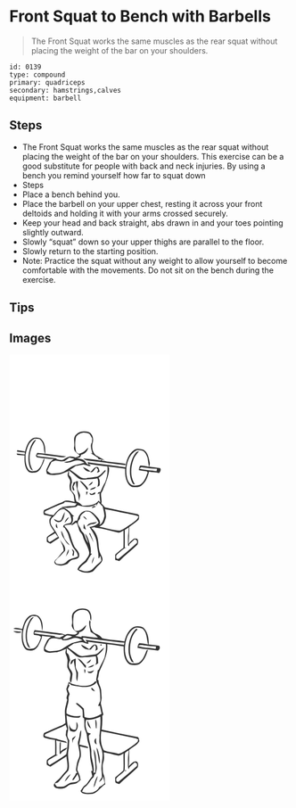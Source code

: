 # Front Squat to Bench with Barbells
> The Front Squat works the same muscles as the rear squat without placing the weight of the bar on your shoulders.

``` 
id: 0139 
type: compound 
primary: quadriceps 
secondary: hamstrings,calves 
equipment: barbell 
``` 

## Steps

 - The Front Squat works the same muscles as the rear squat without placing the weight of the bar on your shoulders. This exercise can be a good substitute for people with back and neck injuries. By using a bench you remind yourself how far to squat down
 - Steps
 - Place a bench behind you.
 - Place the barbell on your upper chest, resting it across your front deltoids and holding it with your arms crossed securely.
 - Keep your head and back straight, abs drawn in and your toes pointing slightly outward.
 - Slowly “squat” down so your upper thighs are parallel to the floor.
 - Slowly return to the starting position.
 - Note: Practice the squat without any weight to allow yourself to become comfortable with the movements. Do not sit on the bench during the exercise.

## Tips


## Images

<svg width="288" height="400" viewBox="0 0 216 300" xmlns="http://www.w3.org/2000/svg">
  <g fill="#FFF">
    <path d="M0 0h216v300H0V0m88.73 108.69c-3.5 4.97-.02 10.97-1.77 16.37-.49 4.86 4.17 7.57 7.5 10.1-.67 2.23-3.44 2.27-5.19 3.31-2.96-.86-6.11-1.9-9.2-1.09-3.37.83-5.94 3.4-9.16 4.55-2.58.06-5.07-.79-7.57-1.31.03-.23.08-.69.1-.92-7.47-.93-14.95-1.8-22.43-2.66-1.4-.47-4.05.02-3.88-2.3 2.86-1.06 5.93-.21 8.84.12 7.91 1.41 15.93 1.99 23.87 3.26 2.35.46 4.67-.37 6.9-1.02-9.48-1.3-18.98-2.48-28.47-3.72.41-7.09-.22-15.75-6.27-20.46-3.59-1.74-8.22-2.12-11.59.37-5.5 3.92-7.74 10.76-9.19 17.06-3.52-.6-7.05-1.17-10.58-1.72l-.44 1.79c3.52.48 7.04.95 10.59 1.21-.01.72-.05 2.17-.06 2.9-3.64-.77-7.36-1-11.06-1.36l1.08 1.92c3.26.2 6.52.47 9.8.52-.39 7.2-.47 15.4 4.49 21.19 2.2 2.77 5.91 2.11 9 2.02 3.48-.19 6.31-2.83 7.98-5.71 2.18-4.39 4.78-8.69 5.47-13.64 3.96.73 7.97 1.04 11.99 1.18-1.79 1.51-3.54 3.05-5.26 4.63-1.29 2.98-2.79 5.87-4.1 8.85-1.02 1.99.01 4.21.37 6.24 5.57 2.65 11.69 1.34 17.54.64 3.99-.96 7.62-3.02 11.51-4.32-.34 2.03-1.47 4.08-1.01 6.19.49 2.23 2.15 3.93 3.02 5.99.73 1.96.02 4-.35 5.95-.49 2.45.05 4.93.41 7.37 1.94 2 3.68 4.22 4.84 6.78.69 3.01.82 6.1 1.29 9.15-5.19-.67-11.65-4.04-16.08.32-8.47 3.07-16.44 7.34-24.84 10.58-1.21 2.04-1.06 4.26-.3 6.44 3.42.73 6.8 1.66 10.24 2.32-1.07 1.61-2.95 3.05-2.88 5.18-.55 5.89 3.53 10.72 6.76 15.17-3.11 2.73-6.92 4.5-10 7.23-.31 2.12-.36 4.29-.18 6.42 1.49 1.12 3.25 1.79 4.91 2.62 3.87-2.55 7.73-5.14 11.68-7.56-2.18-3.84-3.81-7.99-6.67-11.41-2.25-3.74-6.25-7.67-4.67-12.41.47-3.76 4.5-5.06 6.36-7.97 2.77-3.83 6.48-7.79 11.71-7.06 3.28 2.52 7.31 4.71 8.54 8.98.73 3.21 2.45 7.06-.45 9.68-3.1.59-6.31 1.26-8.97 3.09-.16.81-.32 1.64-.46 2.47.5.23 1.49.69 1.99.92 1.73 3.62 4.55 6.75 5.35 10.78 1.07 4.42 3.1 8.51 4.64 12.77 1.89 5.43 8.16 8.74 7.66 15.07-4.79 2.53-10.92 2.39-14.75 6.61-3.58 3.9-9.48 4.46-14.3 2.93-.39-.67-1.17-2.02-1.56-2.69 1.7-3.85 5.55-5.87 8.18-8.95 1.68-1.97 3.63-3.68 5.28-5.67 1.52-6.1-4.23-10.3-6.78-15.18 1.9 4.96 5.09 9.72 4.88 15.21-4.07 3.71-6.6 8.8-10.99 12.21-.54.93-1.07 1.86-1.6 2.79.48 2.58 2.18 4.08 4.83 4.14 4.19 1.43 8.54.41 12.5-1.27 2.58-2.12 4.33-5.6 7.96-6.11 3.07-.7 7.75-.67 8.26-4.7.9-5.02-3.41-8.41-6.09-11.98-2.77-5.35-4.48-11.2-6.15-16.97-1.35-4.35-4.19-8.01-7.41-11.15-.05-.19-.15-.59-.2-.79 2.73-1.14 5.71-1.71 8.67-1.34 2.97-3.03 3.41-7.17 2.46-11.17.54-.07 1.62-.23 2.16-.31-1.38-.83-2.91-1.57-3.78-3-2.75-3.94-6.73-6.86-11.16-8.66 5.78 1.38 11.5-.15 17.24-.71.83-.75 1.61-1.53 2.36-2.35 8.29 2.3 17.95 3.7 25.39-1.64-.28.85-.85 2.55-1.14 3.41 1.47-1.85 2.43-4.02 3.67-6.01 1.55 2.22 3.63 3.94 5.5 5.86 1.04 4.22 2.17 8.5 2.42 12.85-1.18 4.45-2.04 9.63-6.51 12.03 2.59-5.72-3.03-10.33-6.56-14.06-3.67-4.67-11.04-7.05-16.18-3.36-4.2 2.36-6.18 7.05-7.2 11.53-.66.09-1.99.26-2.65.35-2.06 1.81-4.2 3.57-5.78 5.84 2.55-.07 4.4-1.82 6.25-3.31.46.17 1.37.49 1.83.66.99 3.12 1.81 6.29 2.85 9.4 1 2.92 4 4.65 4.76 7.69 1.96 7.46 6.98 13.74 8.54 21.35 1.1 4.71-2.85 8.31-5.11 11.98-3.79 3.77-9.01 6.52-10.49 12.09 5.7 4.2 13.51 5.41 20.13 2.77 2.12-1.28 3.42-3.52 5.13-5.26 2.73-3.24 6.89-5.51 8.18-9.79 1.06-3.21-1.25-6.08-2.38-8.91-2.68-5.28-2.32-11.35-3.25-17.05-.49-6.95-4.04-13.35-9.19-17.94 1.28-.41 2.59-.73 3.9-1.03.48.19 1.43.59 1.91.78 10.2 1.05 20.02 4.36 30 6.62 2.82.55 5.11-1.68 7.49-2.82-.01 7.77.19 15.56-.11 23.33-3.99 2.57-7.37 5.91-10.95 9-.08 2.38-.13 4.76-.14 7.15 1.87.55 3.75 1.1 5.63 1.65 7.69-7.92 16.73-14.4 24.48-22.25.95-2.55 1.62-6.22-1.1-7.97-1.18-.02-2.36-.05-3.54-.1-2.58 2.23-5.55 4.13-7.29 7.17.14-7.61.94-15.18.72-22.8 4-2.82 8.1-5.56 11.77-8.82 1.98-1.63 1.3-4.43 1.56-6.66-.68-.55-1.36-1.1-2.04-1.64-14.7-3.02-29.4-5.99-44.05-9.19-1.24-1.99-2.93-3.6-4.72-5.09 1.12-4.65-.94-9.32-.36-14.04.72-1.13 1.52-2.22 2.04-3.46 3.42-8.43 7.31-16.85 8.6-25.93-.07-2.33 1.1-5.94-2.11-6.63.57 7.24-.23 14.86-3.16 21.55-2.55 4.04-4.36 8.44-6.29 12.79-1 .27-2 .52-3 .77-.16.57-.46 1.71-.62 2.28.78-.49 1.56-.97 2.35-1.45.01 4.18.63 8.31 1.05 12.46a94.72 94.72 0 0 1-2.2-2.29c-4.84 6.88-14.18 6.53-21.68 6.76-2.36-2.49-5.04-4.73-8.34-5.88-.91-2.72-1.43-5.55-1.86-8.38-1.37-2.09-2.82-4.12-4.57-5.89-.99-3.74-.95-7.63.68-11.17-.36-3.64-.81-7.62-4.18-9.77.06-2.11.02-4.23-.03-6.33 4.3 3.01 8.04 6.69 12.07 10.02 3.33 2.62 7.78 2.78 11.76 1.87 4.89.09 9.76-.39 14.58-1.23 1.49 3.77.98 7.97-.13 11.77 1.05-.82 2.51-1.29 3.15-2.51.19-3.41.55-7.03-1.52-10 3.69-2.19 6.3-5.62 9.25-8.64l.04-2c-3.84 2.95-6.5 7.66-11.36 9.09-4.24.6-8.48 1.32-12.77 1.46-3.41 1.79-7.55.75-10.56-1.38-4.27-3.2-8.52-6.47-12.99-9.39 2.74-1.6 5.42-3.29 7.95-5.21 3.17-.23 6.2-1.33 9.36-1.62 3.79-.6 6.84 3 10.7 1.45-1.09-.9-2.21-1.76-3.34-2.6 16.39 2.76 33.02 4.05 49.46 6.58-.2 6.07.14 12.39 2.78 17.96 1.35 2.76 3.38 5.52 6.38 6.6 4.18.15 8.94 1.17 12.51-1.65 5.93-4.53 8.97-11.89 10.55-18.97 4.46.94 9.17.36 13.48 2.02 1.64-1.76 2.94-4.27 1.59-6.6-4.85-1.06-9.91-1.17-14.81-2.11.41-1.91 1.21-3.85.61-5.82-1.2-6.24-2.5-13.76-8.59-17.13-4.02-.68-8.53-2.04-12.2.52-7.71 5.01-10.86 14.56-11.84 23.29-16.93-2.64-34.02-4.14-50.94-6.83.42 1.14.82 2.29 1.2 3.45-3.39-1.41-4.21-5.67-7.53-7.11-2.7-.66-5.5-.95-8.12-1.97 1.05-.19 3.14-.59 4.19-.78.69-1.2 1.23-2.47 1.67-3.78 4.92-.61 8.32-4.86 9.51-9.42-2.2 1.47-3.75 3.64-5.79 5.28-2.12 1.39-4.61 2.07-6.93 3.06-1.2-.84-2.88-1.26-3.55-2.67-1.83-6.56-1.71-13.62-.17-20.2 3.69-5.66 11.88-7.25 17.71-4.07 1.8 1.75 2.74 4.17 3.98 6.32-.08 1.74-.17 3.49-.28 5.23-3.25 4.46-.28 10.11.46 14.95-.64-.17-1.91-.52-2.55-.69 3.44 2.11 6.78 4.37 10.19 6.54.13.4.38 1.22.5 1.63 1.63.22 3.26.38 4.9.51-.68.45-1.37.9-2.06 1.35-7.7-.84-15.37-2.22-23.11-2.45 2.9 2.55 6.83 2.66 10.44 3.17 15.41 1.77 30.77 3.99 46.2 5.52l.3-1.73c-7.78-1.29-15.64-1.88-23.46-2.85-2.71-.36-5.31-1.72-8.11-1.03l-.2-1.65 3.52.65c-3.96-2.13-7.59-4.8-11.76-6.53-4.34-3.85-5.66-10.07-4.64-15.63 1.73-4.68 1.05-10.49-2.55-14.12-3.01-2.94-7.56-2.54-11.4-2.2-3.67.09-6.62 2.74-9.14 5.13m10.33 42.56c2.14 3.5 5.68 6.99 10.19 5.97-3.02-2.55-6.46-4.66-10.19-5.97m9.74 6.98c4.38.75 5.33-4.19 8.23-6.26.82.93 1.64 1.87 2.44 2.82-.5 1.49-.99 2.98-1.46 4.48 1.2-.62 2.38-1.26 3.56-1.91-.67-1.94-.83-4.2-2.28-5.78-4.93-1.81-7.2 4.24-10.49 6.65m-19.14 12.13l-.06 1.09-2.97.28c-1.43 3.49-2.85 7.29-.88 10.88.47-.01 1.42-.04 1.9-.05-.46-1.68-.97-3.35-1.48-5.01.85-1.45 1.63-2.93 2.35-4.44.25-.32.76-.96 1.02-1.28.54 7.67 3.37 14.92 3.92 22.58l.2 3.12c.45-2.16.81-4.33 1.29-6.48 1.43-4.42-3.96-7.53-3.18-11.91.2-2 .4-4 .35-6.02.08-.91.17-1.83.26-2.74-.91-.01-1.81-.02-2.72-.02m5.12-.76c2.57 4.41 7.31 7.19 9.22 12.05.51-.05 1.55-.14 2.07-.19-.67-3.69-3.98-5.84-6.28-8.48-1.33-1.57-3.01-2.8-5.01-3.38m11.75 6.45c2.76-.52 5.49-2.07 5.58-5.22-2.1 1.45-4 3.21-5.58 5.22m1.85 5.87c3.06-.3 6.74-.86 8.15-4.03-2.85.98-6.09 1.64-8.15 4.03m-5.06 2.49c.12 1.65.26 3.3.46 4.95.65-1.51 1.24-3.06 1.82-4.59l-2.28-.36m7.77 3.06c-1.08-.47-2.18-.93-3.28-1.36.4 4.09 5.14 2.78 7.55 1.3.09-.58.26-1.75.34-2.34-1.53.81-3.06 1.62-4.61 2.4m.12 18.87c1.6.02 3.06-1.05 4.63-1.35.07-.79-.36-1.23-1.27-1.34-1.33.19-3.41 1.19-3.36 2.69m-41.19 15.57c-2.87 3.82-7.09.5-10.15-1.11 1.35 3.92 6.13 5.61 9.71 3.74 3.98-2.96 4.28-8.3 5.23-12.76-2.18 3.08-3.23 6.74-4.79 10.13m4.26 4.41c2.34-2.25 4.59-4.67 5.98-7.64-3.15 1.45-4.89 4.5-5.98 7.64m-9.31 7.29c-.38-2.08-.94-4.11-1.67-6.08-1.28 2.15-1.12 5.23 1.67 6.08m4.75 3.31c.17 3.36 1.1 6.7 2.97 9.53 2.41 3.62 4.39 7.86 8.38 10.04-1.84-2.95-4.45-5.32-6.42-8.17-1.79-3.75-2.29-8.07-4.93-11.4m14.35 24.46c.5 1.42 1.06 2.82 1.65 4.22-.32 1.46-.64 2.93-.93 4.4l1.76.92c.24-2.05.78-4.09.65-6.16-.62-1.47-1.92-2.45-3.13-3.38m-7.97 10.44c1.72-3.06 4.86-6.11 3.46-9.92-1.39 3.21-2.58 6.53-3.46 9.92z"/>
    <path d="M34.18 113.14c2.14.18 4.29.36 6.44.51 1.89 1.79 3.74 3.74 4.6 6.26 1.86 4.26 1.07 9.07 2.58 13.43-3.41-.46-6.82-.89-10.25-1.16-.63 1.23-1.26 2.47-1.89 3.7.41.75.83 1.49 1.24 2.24 3.47.55 6.94 1.16 10.44 1.49-.44.57-1.32 1.72-1.76 2.29-1.51 5.52-4.08 11.42-9.26 14.38-3.47.53-8.42 1.81-10.69-1.77-3.91-5.73-3.97-12.93-3.8-19.59 1.63-8.26 3.97-17.87 12.35-21.78m-5.41 10.39c-3.08 8.13-4.26 17.25-1.96 25.73.73 2.73 1.97 5.72 4.92 6.7-5.91-9.72-5.64-22.16-1.15-32.37 1.4-3.38 4.04-6.08 5.4-9.48-3.79 1.8-5.64 5.78-7.21 9.42zM157.4 159.13c-.42-11.59 3.25-25.17 14.42-30.74 3.19.51 7-.09 9.56 2.29 2.44 2.21 3.5 5.46 4.73 8.42.52 3.95 1.03 7.9 1.71 11.82-3.85-.57-7.68-1.52-11.58-1.6-1.57 1.69-1.77 4-1.98 6.18 3.54.84 7.16 1.21 10.76 1.66.52.73 1.04 1.46 1.56 2.2l-.71-.15c-2.08 6.05-4.6 12.87-10.51 16.16-3.45.84-7.31 1.24-10.74.09-5.53-3.39-6.57-10.43-7.22-16.33m12.31-26.35c-4.12 5.22-5.93 11.79-7.16 18.2-.77 7.95-.52 16.58 4.16 23.41l2.35.16c-6.49-9.5-6.01-22.14-2.25-32.59 1.39-4.63 4.8-8.15 7.56-11.98-1.86.4-3.68 1.08-4.66 2.8zM74.36 143.26c2.1-1.61 4.22-3.19 6.36-4.75 2.28.51 4.57 1.03 6.79 1.8-4.18 2.86-9.27 3.47-14.12 4.36 4.65 1.83 9.55-.04 13.98-1.61 4.56-1.8 9.78-.25 13.62 2.47-3.73.81-7.36 2-11.08 2.85-8.59 1.56-14.21 10.11-23.06 10.96-3.3.22-6.59.68-9.9.71-2.5-.16-4.24-2.08-5.99-3.63 1.42-4.19 4.12-7.75 5.72-11.86 1.79-.78 3.58-1.6 5.46-2.14 4.07.4 8.11 1.81 12.22.84z"/>
    <path d="M174.99 153.32c1.22-.68 2.33-2.16 3.9-1.68 6.6.71 13.16 1.99 19.82 1.99l-.52 3.4c-7.65-1.78-15.69-1.3-23.2-3.71zM72.97 200.12c.49-.48 1.46-1.43 1.94-1.91 5.31-.11 10.46 1.36 15.65 2.26-.68.88-1.35 1.78-2 2.69-6.49.97-13.14.32-19.37 2.64 1.05.26 3.16.77 4.22 1.03-1.53-.05-3.05-.12-4.57-.23-3.54 2.71-6.83 5.74-9.32 9.47-3.79-.46-7.57-1.22-11.14-2.56-2.38-1.72.64-3.28 2.22-3.91 7.44-3.19 14.71-6.84 22.37-9.48zM128.67 207.85c9.82 1.73 19.52 4.04 29.3 5.93 5.3 1.35 10.94 1.56 15.89 4.07-1.38 4.32-5.48 6.6-8.9 9.13-5.27 3.44-10.19 7.6-16.12 9.85-9.4-.46-18.47-3.47-27.67-5.28 2.43-1.58 5.14-3.14 6.51-5.81.82-2.22 1.76-4.41 2.34-6.71.41-3.77-.59-7.51-1.35-11.18zM102.78 211.02c2.73.1 5.72.35 7.85 2.29 3.89 3.77 7.72 7.82 9.49 13.07-3.2 3.53-7.81 4.82-12.37 5.52 4.56 7.04 9.6 14.32 10.1 22.99.22 6.36 2.62 12.55 1.89 18.94.29.01.87.05 1.16.07.3-.79.9-2.37 1.2-3.15 1.03 2.01 1.62 4.2 1.66 6.48-2.83 3.39-6.67 5.7-9.49 9.09-3.3 4.52-9.74 6.41-15 4.59-1.92-.51-3.8-1.14-5.67-1.8 2.36-4.39 6.42-7.32 10.36-10.15 2.39-3.71 4.12-7.88 7.25-11.09-.46-.04-1.38-.13-1.84-.17 1.02-4.1-.07-8.27-.92-12.29-1.52-5.1-2.91-10.59-6.64-14.59 1.12 4.39 3.42 8.38 4.5 12.79-2.51-3.07-4.04-6.76-5.13-10.54-.55-3.39-4.25-4.85-5.05-8.13-.95-3.17-3.97-5.48-4.04-8.93.33-2.03 1.87-3.57 2.97-5.23-.14-4.85 4.26-7.35 7.72-9.76m-3.89 6.76c1.67 1.53 3.24 3.19 5.09 4.49.24-1.78-1.51-2.69-2.44-3.9-.66-.15-1.99-.44-2.65-.59m5.41 13.21c2.48-.99 4.71-2.71 7.45-2.94 2.38-.29 4.76-1.01 6.2-3.08-4.7 1.73-11.44.29-13.65 6.02m-3.99-3.26c-.36 1.99-.49 4.02-.46 6.04 1.08.54 2.15 1.09 3.23 1.64-.82-2.59-1.53-5.24-2.77-7.68m7.04 12.82c2.16 4 3.92 8.2 5.98 12.25-1.15-4.34-3.11-8.39-4.7-12.57l-1.28.32m3.76 40.97c1.57-3 2.46-6.33 3.02-9.66-1.81 2.9-3.09 6.19-3.02 9.66zM155.41 235.86c1.75-1.17 3.49-2.34 5.27-3.45-.09 2.27-.22 4.55-.35 6.82-1.13 5.73-.45 11.58-.67 17.37.47.36.96.72 1.44 1.08.11-.66.34-1.96.46-2.61 2.56-2.14 4.84-4.58 7.39-6.74.97.74 1.95 1.48 2.93 2.22l-.06 2.8c-8.11 7.27-16.38 14.41-24.81 21.3-4.04 1.25-4.34-4.57-1.6-6.22 3.94-3.11 7.41-7.07 12.16-8.95-.56.05-1.68.17-2.24.23.11-7.95-.04-15.9.08-23.85zM52.35 245.64c3.16-1.77 6.27-3.61 9.35-5.5 1.21 1.72 2.49 3.39 3.82 5.02-3.94 2.19-7.42 5.16-11.57 6.96-2.25-1.62-2.77-4.03-1.6-6.48z"/>
  </g>
  <g fill="#333">
    <path d="M88.73 108.69c2.52-2.39 5.47-5.04 9.14-5.13 3.84-.34 8.39-.74 11.4 2.2 3.6 3.63 4.28 9.44 2.55 14.12-1.02 5.56.3 11.78 4.64 15.63 4.17 1.73 7.8 4.4 11.76 6.53l-3.52-.65.2 1.65c2.8-.69 5.4.67 8.11 1.03 7.82.97 15.68 1.56 23.46 2.85l-.3 1.73c-15.43-1.53-30.79-3.75-46.2-5.52-3.61-.51-7.54-.62-10.44-3.17 7.74.23 15.41 1.61 23.11 2.45.69-.45 1.38-.9 2.06-1.35-1.64-.13-3.27-.29-4.9-.51-.12-.41-.37-1.23-.5-1.63-3.41-2.17-6.75-4.43-10.19-6.54.64.17 1.91.52 2.55.69-.74-4.84-3.71-10.49-.46-14.95.11-1.74.2-3.49.28-5.23-1.24-2.15-2.18-4.57-3.98-6.32-5.83-3.18-14.02-1.59-17.71 4.07-1.54 6.58-1.66 13.64.17 20.2.67 1.41 2.35 1.83 3.55 2.67 2.32-.99 4.81-1.67 6.93-3.06 2.04-1.64 3.59-3.81 5.79-5.28-1.19 4.56-4.59 8.81-9.51 9.42-.44 1.31-.98 2.58-1.67 3.78-1.05.19-3.14.59-4.19.78 2.62 1.02 5.42 1.31 8.12 1.97 3.32 1.44 4.14 5.7 7.53 7.11-.38-1.16-.78-2.31-1.2-3.45 16.92 2.69 34.01 4.19 50.94 6.83.98-8.73 4.13-18.28 11.84-23.29 3.67-2.56 8.18-1.2 12.2-.52 6.09 3.37 7.39 10.89 8.59 17.13.6 1.97-.2 3.91-.61 5.82 4.9.94 9.96 1.05 14.81 2.11 1.35 2.33.05 4.84-1.59 6.6-4.31-1.66-9.02-1.08-13.48-2.02-1.58 7.08-4.62 14.44-10.55 18.97-3.57 2.82-8.33 1.8-12.51 1.65-3-1.08-5.03-3.84-6.38-6.6-2.64-5.57-2.98-11.89-2.78-17.96-16.44-2.53-33.07-3.82-49.46-6.58 1.13.84 2.25 1.7 3.34 2.6-3.86 1.55-6.91-2.05-10.7-1.45-3.16.29-6.19 1.39-9.36 1.62-2.53 1.92-5.21 3.61-7.95 5.21 4.47 2.92 8.72 6.19 12.99 9.39 3.01 2.13 7.15 3.17 10.56 1.38 4.29-.14 8.53-.86 12.77-1.46 4.86-1.43 7.52-6.14 11.36-9.09l-.04 2c-2.95 3.02-5.56 6.45-9.25 8.64 2.07 2.97 1.71 6.59 1.52 10-.64 1.22-2.1 1.69-3.15 2.51 1.11-3.8 1.62-8 .13-11.77-4.82.84-9.69 1.32-14.58 1.23-3.98.91-8.43.75-11.76-1.87-4.03-3.33-7.77-7.01-12.07-10.02.05 2.1.09 4.22.03 6.33 3.37 2.15 3.82 6.13 4.18 9.77-1.63 3.54-1.67 7.43-.68 11.17 1.75 1.77 3.2 3.8 4.57 5.89.43 2.83.95 5.66 1.86 8.38 3.3 1.15 5.98 3.39 8.34 5.88 7.5-.23 16.84.12 21.68-6.76.72.77 1.45 1.54 2.2 2.29-.42-4.15-1.04-8.28-1.05-12.46-.79.48-1.57.96-2.35 1.45.16-.57.46-1.71.62-2.28 1-.25 2-.5 3-.77 1.93-4.35 3.74-8.75 6.29-12.79 2.93-6.69 3.73-14.31 3.16-21.55 3.21.69 2.04 4.3 2.11 6.63-1.29 9.08-5.18 17.5-8.6 25.93-.52 1.24-1.32 2.33-2.04 3.46-.58 4.72 1.48 9.39.36 14.04 1.79 1.49 3.48 3.1 4.72 5.09 14.65 3.2 29.35 6.17 44.05 9.19.68.54 1.36 1.09 2.04 1.64-.26 2.23.42 5.03-1.56 6.66-3.67 3.26-7.77 6-11.77 8.82.22 7.62-.58 15.19-.72 22.8 1.74-3.04 4.71-4.94 7.29-7.17 1.18.05 2.36.08 3.54.1 2.72 1.75 2.05 5.42 1.1 7.97-7.75 7.85-16.79 14.33-24.48 22.25-1.88-.55-3.76-1.1-5.63-1.65.01-2.39.06-4.77.14-7.15 3.58-3.09 6.96-6.43 10.95-9 .3-7.77.1-15.56.11-23.33-2.38 1.14-4.67 3.37-7.49 2.82-9.98-2.26-19.8-5.57-30-6.62-.48-.19-1.43-.59-1.91-.78-1.31.3-2.62.62-3.9 1.03 5.15 4.59 8.7 10.99 9.19 17.94.93 5.7.57 11.77 3.25 17.05 1.13 2.83 3.44 5.7 2.38 8.91-1.29 4.28-5.45 6.55-8.18 9.79-1.71 1.74-3.01 3.98-5.13 5.26-6.62 2.64-14.43 1.43-20.13-2.77 1.48-5.57 6.7-8.32 10.49-12.09 2.26-3.67 6.21-7.27 5.11-11.98-1.56-7.61-6.58-13.89-8.54-21.35-.76-3.04-3.76-4.77-4.76-7.69-1.04-3.11-1.86-6.28-2.85-9.4-.46-.17-1.37-.49-1.83-.66-1.85 1.49-3.7 3.24-6.25 3.31 1.58-2.27 3.72-4.03 5.78-5.84.66-.09 1.99-.26 2.65-.35 1.02-4.48 3-9.17 7.2-11.53 5.14-3.69 12.51-1.31 16.18 3.36 3.53 3.73 9.15 8.34 6.56 14.06 4.47-2.4 5.33-7.58 6.51-12.03-.25-4.35-1.38-8.63-2.42-12.85-1.87-1.92-3.95-3.64-5.5-5.86-1.24 1.99-2.2 4.16-3.67 6.01.29-.86.86-2.56 1.14-3.41-7.44 5.34-17.1 3.94-25.39 1.64-.75.82-1.53 1.6-2.36 2.35-5.74.56-11.46 2.09-17.24.71 4.43 1.8 8.41 4.72 11.16 8.66.87 1.43 2.4 2.17 3.78 3-.54.08-1.62.24-2.16.31.95 4 .51 8.14-2.46 11.17-2.96-.37-5.94.2-8.67 1.34.05.2.15.6.2.79 3.22 3.14 6.06 6.8 7.41 11.15 1.67 5.77 3.38 11.62 6.15 16.97 2.68 3.57 6.99 6.96 6.09 11.98-.51 4.03-5.19 4-8.26 4.7-3.63.51-5.38 3.99-7.96 6.11-3.96 1.68-8.31 2.7-12.5 1.27-2.65-.06-4.35-1.56-4.83-4.14.53-.93 1.06-1.86 1.6-2.79 4.39-3.41 6.92-8.5 10.99-12.21.21-5.49-2.98-10.25-4.88-15.21 2.55 4.88 8.3 9.08 6.78 15.18-1.65 1.99-3.6 3.7-5.28 5.67-2.63 3.08-6.48 5.1-8.18 8.95.39.67 1.17 2.02 1.56 2.69 4.82 1.53 10.72.97 14.3-2.93 3.83-4.22 9.96-4.08 14.75-6.61.5-6.33-5.77-9.64-7.66-15.07-1.54-4.26-3.57-8.35-4.64-12.77-.8-4.03-3.62-7.16-5.35-10.78-.5-.23-1.49-.69-1.99-.92.14-.83.3-1.66.46-2.47 2.66-1.83 5.87-2.5 8.97-3.09 2.9-2.62 1.18-6.47.45-9.68-1.23-4.27-5.26-6.46-8.54-8.98-5.23-.73-8.94 3.23-11.71 7.06-1.86 2.91-5.89 4.21-6.36 7.97-1.58 4.74 2.42 8.67 4.67 12.41 2.86 3.42 4.49 7.57 6.67 11.41-3.95 2.42-7.81 5.01-11.68 7.56-1.66-.83-3.42-1.5-4.91-2.62-.18-2.13-.13-4.3.18-6.42 3.08-2.73 6.89-4.5 10-7.23-3.23-4.45-7.31-9.28-6.76-15.17-.07-2.13 1.81-3.57 2.88-5.18-3.44-.66-6.82-1.59-10.24-2.32-.76-2.18-.91-4.4.3-6.44 8.4-3.24 16.37-7.51 24.84-10.58 4.43-4.36 10.89-.99 16.08-.32-.47-3.05-.6-6.14-1.29-9.15-1.16-2.56-2.9-4.78-4.84-6.78-.36-2.44-.9-4.92-.41-7.37.37-1.95 1.08-3.99.35-5.95-.87-2.06-2.53-3.76-3.02-5.99-.46-2.11.67-4.16 1.01-6.19-3.89 1.3-7.52 3.36-11.51 4.32-5.85.7-11.97 2.01-17.54-.64-.36-2.03-1.39-4.25-.37-6.24 1.31-2.98 2.81-5.87 4.1-8.85 1.72-1.58 3.47-3.12 5.26-4.63-4.02-.14-8.03-.45-11.99-1.18-.69 4.95-3.29 9.25-5.47 13.64-1.67 2.88-4.5 5.52-7.98 5.71-3.09.09-6.8.75-9-2.02-4.96-5.79-4.88-13.99-4.49-21.19-3.28-.05-6.54-.32-9.8-.52l-1.08-1.92c3.7.36 7.42.59 11.06 1.36.01-.73.05-2.18.06-2.9-3.55-.26-7.07-.73-10.59-1.21l.44-1.79c3.53.55 7.06 1.12 10.58 1.72 1.45-6.3 3.69-13.14 9.19-17.06 3.37-2.49 8-2.11 11.59-.37 6.05 4.71 6.68 13.37 6.27 20.46 9.49 1.24 18.99 2.42 28.47 3.72-2.23.65-4.55 1.48-6.9 1.02-7.94-1.27-15.96-1.85-23.87-3.26-2.91-.33-5.98-1.18-8.84-.12-.17 2.32 2.48 1.83 3.88 2.3 7.48.86 14.96 1.73 22.43 2.66-.02.23-.07.69-.1.92 2.5.52 4.99 1.37 7.57 1.31 3.22-1.15 5.79-3.72 9.16-4.55 3.09-.81 6.24.23 9.2 1.09 1.75-1.04 4.52-1.08 5.19-3.31-3.33-2.53-7.99-5.24-7.5-10.1 1.75-5.4-1.73-11.4 1.77-16.37m-54.55 4.45c-8.38 3.91-10.72 13.52-12.35 21.78-.17 6.66-.11 13.86 3.8 19.59 2.27 3.58 7.22 2.3 10.69 1.77 5.18-2.96 7.75-8.86 9.26-14.38.44-.57 1.32-1.72 1.76-2.29-3.5-.33-6.97-.94-10.44-1.49-.41-.75-.83-1.49-1.24-2.24.63-1.23 1.26-2.47 1.89-3.7 3.43.27 6.84.7 10.25 1.16-1.51-4.36-.72-9.17-2.58-13.43-.86-2.52-2.71-4.47-4.6-6.26-2.15-.15-4.3-.33-6.44-.51m123.22 45.99c.65 5.9 1.69 12.94 7.22 16.33 3.43 1.15 7.29.75 10.74-.09 5.91-3.29 8.43-10.11 10.51-16.16l.71.15c-.52-.74-1.04-1.47-1.56-2.2-3.6-.45-7.22-.82-10.76-1.66.21-2.18.41-4.49 1.98-6.18 3.9.08 7.73 1.03 11.58 1.6-.68-3.92-1.19-7.87-1.71-11.82-1.23-2.96-2.29-6.21-4.73-8.42-2.56-2.38-6.37-1.78-9.56-2.29-11.17 5.57-14.84 19.15-14.42 30.74m-83.04-15.87c-4.11.97-8.15-.44-12.22-.84-1.88.54-3.67 1.36-5.46 2.14-1.6 4.11-4.3 7.67-5.72 11.86 1.75 1.55 3.49 3.47 5.99 3.63 3.31-.03 6.6-.49 9.9-.71 8.85-.85 14.47-9.4 23.06-10.96 3.72-.85 7.35-2.04 11.08-2.85-3.84-2.72-9.06-4.27-13.62-2.47-4.43 1.57-9.33 3.44-13.98 1.61 4.85-.89 9.94-1.5 14.12-4.36-2.22-.77-4.51-1.29-6.79-1.8-2.14 1.56-4.26 3.14-6.36 4.75m100.63 10.06c7.51 2.41 15.55 1.93 23.2 3.71l.52-3.4c-6.66 0-13.22-1.28-19.82-1.99-1.57-.48-2.68 1-3.9 1.68m-102.02 46.8c-7.66 2.64-14.93 6.29-22.37 9.48-1.58.63-4.6 2.19-2.22 3.91 3.57 1.34 7.35 2.1 11.14 2.56 2.49-3.73 5.78-6.76 9.32-9.47 1.52.11 3.04.18 4.57.23-1.06-.26-3.17-.77-4.22-1.03 6.23-2.32 12.88-1.67 19.37-2.64.65-.91 1.32-1.81 2-2.69-5.19-.9-10.34-2.37-15.65-2.26-.48.48-1.45 1.43-1.94 1.91m55.7 7.73c.76 3.67 1.76 7.41 1.35 11.18-.58 2.3-1.52 4.49-2.34 6.71-1.37 2.67-4.08 4.23-6.51 5.81 9.2 1.81 18.27 4.82 27.67 5.28 5.93-2.25 10.85-6.41 16.12-9.85 3.42-2.53 7.52-4.81 8.9-9.13-4.95-2.51-10.59-2.72-15.89-4.07-9.78-1.89-19.48-4.2-29.3-5.93m-25.89 3.17c-3.46 2.41-7.86 4.91-7.72 9.76-1.1 1.66-2.64 3.2-2.97 5.23.07 3.45 3.09 5.76 4.04 8.93.8 3.28 4.5 4.74 5.05 8.13 1.09 3.78 2.62 7.47 5.13 10.54-1.08-4.41-3.38-8.4-4.5-12.79 3.73 4 5.12 9.49 6.64 14.59.85 4.02 1.94 8.19.92 12.29.46.04 1.38.13 1.84.17-3.13 3.21-4.86 7.38-7.25 11.09-3.94 2.83-8 5.76-10.36 10.15 1.87.66 3.75 1.29 5.67 1.8 5.26 1.82 11.7-.07 15-4.59 2.82-3.39 6.66-5.7 9.49-9.09-.04-2.28-.63-4.47-1.66-6.48-.3.78-.9 2.36-1.2 3.15-.29-.02-.87-.06-1.16-.07.73-6.39-1.67-12.58-1.89-18.94-.5-8.67-5.54-15.95-10.1-22.99 4.56-.7 9.17-1.99 12.37-5.52-1.77-5.25-5.6-9.3-9.49-13.07-2.13-1.94-5.12-2.19-7.85-2.29m52.63 24.84c-.12 7.95.03 15.9-.08 23.85.56-.06 1.68-.18 2.24-.23-4.75 1.88-8.22 5.84-12.16 8.95-2.74 1.65-2.44 7.47 1.6 6.22 8.43-6.89 16.7-14.03 24.81-21.3l.06-2.8c-.98-.74-1.96-1.48-2.93-2.22-2.55 2.16-4.83 4.6-7.39 6.74-.12.65-.35 1.95-.46 2.61-.48-.36-.97-.72-1.44-1.08.22-5.79-.46-11.64.67-17.37.13-2.27.26-4.55.35-6.82-1.78 1.11-3.52 2.28-5.27 3.45m-103.06 9.78c-1.17 2.45-.65 4.86 1.6 6.48 4.15-1.8 7.63-4.77 11.57-6.96-1.33-1.63-2.61-3.3-3.82-5.02-3.08 1.89-6.19 3.73-9.35 5.5z"/>
    <path d="M28.77 123.53c1.57-3.64 3.42-7.62 7.21-9.42-1.36 3.4-4 6.1-5.4 9.48-4.49 10.21-4.76 22.65 1.15 32.37-2.95-.98-4.19-3.97-4.92-6.7-2.3-8.48-1.12-17.6 1.96-25.73zM169.71 132.78c.98-1.72 2.8-2.4 4.66-2.8-2.76 3.83-6.17 7.35-7.56 11.98-3.76 10.45-4.24 23.09 2.25 32.59l-2.35-.16c-4.68-6.83-4.93-15.46-4.16-23.41 1.23-6.41 3.04-12.98 7.16-18.2zM99.06 151.25c3.73 1.31 7.17 3.42 10.19 5.97-4.51 1.02-8.05-2.47-10.19-5.97zM108.8 158.23c3.29-2.41 5.56-8.46 10.49-6.65 1.45 1.58 1.61 3.84 2.28 5.78-1.18.65-2.36 1.29-3.56 1.91.47-1.5.96-2.99 1.46-4.48-.8-.95-1.62-1.89-2.44-2.82-2.9 2.07-3.85 7.01-8.23 6.26zM89.66 170.36c.91 0 1.81.01 2.72.02-.09.91-.18 1.83-.26 2.74.05 2.02-.15 4.02-.35 6.02-.78 4.38 4.61 7.49 3.18 11.91-.48 2.15-.84 4.32-1.29 6.48l-.2-3.12c-.55-7.66-3.38-14.91-3.92-22.58-.26.32-.77.96-1.02 1.28-.72 1.51-1.5 2.99-2.35 4.44.51 1.66 1.02 3.33 1.48 5.01-.48.01-1.43.04-1.9.05-1.97-3.59-.55-7.39.88-10.88l2.97-.28.06-1.09zM94.78 169.6c2 .58 3.68 1.81 5.01 3.38 2.3 2.64 5.61 4.79 6.28 8.48-.52.05-1.56.14-2.07.19-1.91-4.86-6.65-7.64-9.22-12.05zM106.53 176.05a25.61 25.61 0 0 1 5.58-5.22c-.09 3.15-2.82 4.7-5.58 5.22zM108.38 181.92c2.06-2.39 5.3-3.05 8.15-4.03-1.41 3.17-5.09 3.73-8.15 4.03zM103.32 184.41l2.28.36c-.58 1.53-1.17 3.08-1.82 4.59-.2-1.65-.34-3.3-.46-4.95zM111.09 187.47c1.55-.78 3.08-1.59 4.61-2.4-.08.59-.25 1.76-.34 2.34-2.41 1.48-7.15 2.79-7.55-1.3 1.1.43 2.2.89 3.28 1.36zM111.21 206.34c-.05-1.5 2.03-2.5 3.36-2.69.91.11 1.34.55 1.27 1.34-1.57.3-3.03 1.37-4.63 1.35zM70.02 221.91c1.56-3.39 2.61-7.05 4.79-10.13-.95 4.46-1.25 9.8-5.23 12.76-3.58 1.87-8.36.18-9.71-3.74 3.06 1.61 7.28 4.93 10.15 1.11zM98.89 217.78c.66.15 1.99.44 2.65.59.93 1.21 2.68 2.12 2.44 3.9-1.85-1.3-3.42-2.96-5.09-4.49zM74.28 226.32c1.09-3.14 2.83-6.19 5.98-7.64-1.39 2.97-3.64 5.39-5.98 7.64zM104.3 230.99c2.21-5.73 8.95-4.29 13.65-6.02-1.44 2.07-3.82 2.79-6.2 3.08-2.74.23-4.97 1.95-7.45 2.94zM64.97 233.61c-2.79-.85-2.95-3.93-1.67-6.08.73 1.97 1.29 4 1.67 6.08zM100.31 227.73c1.24 2.44 1.95 5.09 2.77 7.68-1.08-.55-2.15-1.1-3.23-1.64-.03-2.02.1-4.05.46-6.04zM69.72 236.92c2.64 3.33 3.14 7.65 4.93 11.4 1.97 2.85 4.58 5.22 6.42 8.17-3.99-2.18-5.97-6.42-8.38-10.04-1.87-2.83-2.8-6.17-2.97-9.53zM107.35 240.55l1.28-.32c1.59 4.18 3.55 8.23 4.7 12.57-2.06-4.05-3.82-8.25-5.98-12.25zM84.07 261.38c1.21.93 2.51 1.91 3.13 3.38.13 2.07-.41 4.11-.65 6.16l-1.76-.92c.29-1.47.61-2.94.93-4.4-.59-1.4-1.15-2.8-1.65-4.22zM76.1 271.82c.88-3.39 2.07-6.71 3.46-9.92 1.4 3.81-1.74 6.86-3.46 9.92zM111.11 281.52c-.07-3.47 1.21-6.76 3.02-9.66-.56 3.33-1.45 6.66-3.02 9.66z"/>
  </g>
</svg>

<svg width="288" height="400" viewBox="0 0 216 300" xmlns="http://www.w3.org/2000/svg">
  <g fill="#FFF">
    <path d="M0 0h216v300H0V0m95.84 41.79c-3.93.11-7.21 2.66-9.86 5.32-3.78 5.11.09 11.62-2.17 17.19.78 4.55 4.26 7.51 8.01 9.75-3.91 6.13-11.49-.58-16.66 2.99-1.95-.89-3.96-1.69-6.11-1.88-11.72-1.27-23.38-3.06-35.1-4.38-1.06 1.96-1.83 4.08-.83 6.25 3.25.64 7.21.18 9.53 3-2.05 5.66-4.13 12.32-9.85 15.29-3.48.55-8.33 1.81-10.7-1.69-3.83-5.28-4.26-12.19-3.97-18.49 1.07-8.95 3.75-19.43 12.68-23.61 2.06.24 4.13.43 6.2.56 6.45 4.55 5.99 12.97 7.26 19.84 1.39-7.06.39-16.02-5.8-20.6-3.83-1.75-8.74-1.9-12.19.83-5.17 4.09-7.29 10.66-8.82 16.82-3.91.17-8.51-2.92-11.91-.09 3.82.81 7.72 1.13 11.58 1.64-.71 8.25-1.44 17.49 3.61 24.62 2.25 3.41 6.62 3.25 10.21 2.86 3.46-.56 6.15-3.24 7.86-6.14 2.23-4.32 4.69-8.64 5.4-13.53 3.93.83 7.95 1.11 11.96 1.2-2.44 2.03-5.24 3.97-6.34 7.1-1.64 3.9-4.84 7.97-2.73 12.35 4.21 3.38 10.01 1.98 14.94 1.57 5.13-.24 9.58-3.1 14.36-4.62-.32 2.29-1.56 4.73-.51 7.02 1.13 2.65 2.09 5.38 2.51 8.25-.02 3.24-.8 6.5-.29 9.74 1.12 2.77 2.88 5.24 3.91 8.06 1.01 4.04-2.53 9.3 1.06 12.51a69.98 69.98 0 0 0 1.9-11.51c.18-4.52-5.01-6.9-4.88-11.41-.47-2.65.52-5.14 1.66-7.47-.98-3.57-.95-7.68-4.46-9.87.02-2.11-.04-4.23-.11-6.34 2.83 2.1 5.62 4.28 8.19 6.71 2.37 1.92 4.47 4.46 7.56 5.22 3.55 1.45 7.33 0 10.99.13 4.18.15 8.3-.8 12.47-1.05.53 2.77.52 5.6.6 8.41-.4 1.1-.8 2.21-1.18 3.33 1.32-.76 2.56-1.65 3.76-2.59-.31-3.43.14-7.04-1.81-10.1 4.04-2.84 7.89-6.36 10.01-10.9-4.42 2.5-6.87 7.64-11.88 9.17-5.32 1.04-10.78 1.21-16.08 2.37-2.59.45-5.3-.5-7.46-1.9-4.46-3.32-8.86-6.71-13.48-9.8 2.76-1.56 5.41-3.3 7.99-5.15 4.13-.24 8.11-2.36 12.28-1.52 2.37.85 4.68 1.9 7.27 1.75-.11-.62-.32-1.86-.42-2.49 7.94 1.02 15.91 1.89 23.86 2.94.67 5.94-.35 11.89-1.59 17.67-2.02 5.7-5.71 10.62-7.68 16.37-.41.28-1.23.84-1.64 1.11-.49 4.17-1.48 8.27-2.09 12.42-.07 5.41 4.33 9.53 4.81 14.84.54 4.63.91 9.31.72 13.97-1.04 2.29-1.91 4.64-3.04 6.88.65-.02 1.95-.06 2.6-.09.59 3.62 1.36 7.21 2.18 10.78-6.89 3.78-15.24 7.74-23.03 4.11-.31-3.76-.48-7.52-.91-11.27-2.75-2.41-5.32-5.05-8.35-7.13-.76-.56-1.75.05-2.58.01 2.75 3.21 6.61 5.3 9.08 8.74.59 3.38.37 6.83.4 10.25.49.42 1.46 1.24 1.95 1.66.4 3.75.07 7.53.34 11.29.27 3.51 2.46 6.48 3 9.92.85 3.65.56 7.51 1.92 11.04 2.24 5.72 2.47 11.96 2.67 18.02.25 7.05 3.04 13.71 3.28 20.76l-.8-1.11-.36.3-.39.38-.14.65c.41 2.05 1 4.07 1.4 6.13-2.44 3.12-4.71 6.37-6.91 9.67-1.29 2.26-4.11 3.01-5.46 5.22-1.12 1.68-2.23 3.37-3.49 4.96.52.85 1.01 1.74 1.64 2.54 4.47 2.55 9.82 1.84 14.73 1.51 7.17-2.11 10.79-9.28 16.93-13.07-.52-2.72-.79-5.47-.88-8.23-.04-3.18-2.34-5.82-2.35-9.02.02-4.07-.88-8.26.64-12.17 1.54-4.36 1-8.99.56-13.48 6.15.99 12.12 2.78 18.16 4.24 3.14 1.16 5.84-1.29 8.45-2.62-.31 7.57.49 15.25-.2 22.75-3.52 3.28-7.37 6.2-10.96 9.41.03 2.38-.3 4.85.48 7.15 1.56.88 3.3 1.34 4.98 1.94 7.75-7.97 16.83-14.5 24.65-22.39.93-2.63 1.57-6.51-1.41-8.14-4.55-.59-7.55 3.57-10.33 6.49.27-7.31.56-14.63.45-21.95 4.67-3.83 10.83-6.41 13.75-11.95-.13-.38-.39-1.12-.53-1.5.31-1.5-.58-2.72-1.41-3.83-16.32-3.18-32.67-6.46-48.85-10.17.73-6.04 1.17-12.14.76-18.22.5-.73 1.01-1.45 1.53-2.17-1.57-4.11-1.61-8.57-2.98-12.72-1.27-3.48 1.04-6.95.59-10.48-.32-3.01-.4-6.03-.59-9.04-.31-4.67-3.59-8.57-3.49-13.31-.45-.51-.9-1.02-1.36-1.52 1.29-3.16 1.42-6.59 2.24-9.86 4.92-11.96 12.27-24.08 10.77-37.5 7.41.68 14.73 2.06 22.13 2.86-.18 8.58.35 19.3 8.31 24.49 4.87.84 10.87 1.63 14.84-2.12 5.2-4.6 7.79-11.38 9.56-17.92-.5.32-1.48.96-1.98 1.28-2.24 5.49-4.1 11.6-9.04 15.35-2.64 2.33-6.37 1.71-9.59 1.77-3.57.2-6.16-2.88-7.67-5.74-3.69-8.32-3.36-17.91-.83-26.5 2.11-6.52 6.06-13.05 12.64-15.79 3.68.09 8.15-.21 10.69 3.01 4.75 5.42 3.88 13.08 5.98 19.53-3.94-.59-7.85-1.37-11.81-1.75-1.94 1.48-2.04 4.14-2.5 6.33 9.06 2.19 18.45 2.24 27.59 3.81 2.32-.97 3.38-4.82 1.42-6.69-4.65-.62-9.34-1.13-14.01-1.65.52-8.01-1.12-17.32-7.49-22.81-4.79-2.41-11.36-2.53-15.56 1.21-5.19 4.45-7.95 11.03-9.44 17.56-9.98-1.96-20.32-1.73-30.18-4.32-2.38-3.92-6.97-5.41-10.86-7.36-3.96-3.82-5.65-9.57-4.55-14.96-.47-.73-.96-1.45-1.47-2.16-1.44 5.3.5 10.75 1.53 15.98 3.68 2.03 7.18 4.47 9.81 7.79-7.4-.22-14.65-2.04-22.05-2.22-.02.37-.08 1.11-.11 1.47-2.77-.66-5.59-1.08-8.4-1.56 2.21-1.18 5.65-1.87 5.12-5.16 5.12-.38 8.81-4.84 9.63-9.67-2.69 2.22-4.63 5.47-8.03 6.73-2.39 1.11-5.72 2.32-7.84.02-2.37-6.67-1.96-13.94-.77-20.81 2.97-5.55 10.47-7.85 16.27-5.57 2.55.44 3.75 2.98 4.79 5.07 1.45 2.77.22 6.2 2.09 8.82 1.05-4.75.35-10.24-3.12-13.86-2.88-2.83-7.25-2.69-10.98-2.36m-67.57 14.5c-5 7.88-7.02 17.59-6.08 26.84.79 4.38 1.4 9.83 5.84 12.09-1.03-3.22-2.87-6.11-3.81-9.35-2.03-11.54.76-24.04 8.68-32.87-1.98.38-3.68 1.47-4.63 3.29m134.28 26.1c-3.01 9.35-3.42 20.12 1.01 29.1.63 1.72 2.3 2.34 3.98 2.53-3.23-4.73-5.18-10.3-5.14-16.06-.26-10.14 2.25-21.33 10.19-28.28-.42-.28-1.26-.84-1.68-1.11-4.09 3.65-6.88 8.57-8.36 13.82M5.32 72.19c2.67 2.43 7.15 2.64 10.38 1.62.02-.23.05-.67.06-.89-3.45-.49-6.95-.7-10.44-.73m91.21 17.93c2.04 5.17 8.02 7.43 13.18 6.78 1.69-2.07 3.09-4.41 5.32-5.98 2.23 2.21 1.81 4.95.54 7.51 1.07-.57 2.16-1.1 3.17-1.75.13-2.32-.23-5.57-2.77-6.47-4.19-.7-5.98 3.99-8.7 6.19-3.3-2.52-6.91-4.65-10.74-6.28m26.12-.2c-.5 1.35-.04 1.86 1.4 1.54.5-1.36.03-1.87-1.4-1.54m-38.93 21.66c-.97 1.57-1.53 3.41-1.35 5.26 2.52-.92 2.97-3.84 4.17-5.91.83 4.91 1.41 9.91 2.87 14.67 2 4.47-.78 9.73 2.02 13.98.45-4 1.14-8.03.89-12.06-.98-2.56-3.05-4.75-3.08-7.61-.07-3.63.17-7.26.12-10.89-1.9.79-3.85 1.53-5.64 2.56m8.2-2.78c2.33 3.72 6.01 6.32 8.31 10.05.66 1.14 1.52 2.12 2.63 2.84l.2-3.29c-3.77-3.11-6.25-8.11-11.14-9.6m11.9 6.4c3.1-.12 5.52-2.11 6.12-5.16-2.24 1.46-4.26 3.24-6.12 5.16m1.69 5.69c3.36.57 7.07-.64 8.78-3.73-3.01 1-5.99 2.19-8.78 3.73m-4.59 2.24c-.09 1.94-.01 3.9.56 5.78.57-1.96 2.05-4.54-.56-5.78m4.16 2.8c.6 1.24 1.4 2.75 3.05 2.57 2.78.34 4.73-1.88 5.93-4.09-2.84 1.41-5.78 3.09-8.98 1.52m-28.42 24.05c.37 2.15 1.11 4.2 1.8 6.26-.5 2.66-2.69 5.58-.58 8.1-.61 2.51-1.22 5.03-1.78 7.57-2.76 7.82-.55 16.06-.71 24.11-1.31.79-2.58 1.65-3.93 2.37-8.34 3.28-16.39 7.24-24.69 10.62-.94 2-1.74 4.44-.05 6.32 4.74 1.61 9.73 2.75 14.75 3.02.34 6.6.12 13.21.15 19.82-3.75 2.26-7.86 4.13-11.03 7.2-.37 2.12-.42 4.3-.18 6.44 1.48 1.11 3.22 1.79 4.86 2.63 7.22-4.62 14.41-9.28 21.59-13.97.33 6.13 2.6 12.41.41 18.45-2.43 3-5.22 5.72-7.51 8.85-2.78 3.91-7.46 6.13-9.71 10.45-1.05 2.32 1.21 4.5 3.29 5.11 3.63.95 7.55 1.02 11.14-.15 2.47-1.05 4.34-3.08 6.72-4.28 3-1.22 6.43-.86 9.37-2.21 2.31-1.5 4.2-3.53 6.21-5.38l-1.25.8c.09-4.75-2.38-9.01-4.16-13.27.27-6.25 2.7-12.05 4.73-17.87.76-4.65-.39-9.34-1.25-13.9 3.61.79 7.14 1.96 10.82 2.39.07-.36.22-1.07.29-1.43-3.75-1.71-7.95-2.04-11.85-3.33.84-6.46 3.16-12.73 2.48-19.36-2.17 2.75-1.69 6.38-2.5 9.59-.71 3.3-2.57 6.53-1.53 9.99.82 6.39 3.87 13.49.22 19.52-2.06 4.08-2.23 8.73-3.07 13.15-.45 2.02 1.05 3.78 1.63 5.6-.45-.02-1.33-.07-1.78-.1-.58 3.81-4.12 6.05-4.93 9.79.5-.2 1.51-.59 2.02-.79 1.72-2.58 3.59-5.06 5.2-7.72.78 2.62 2.3 5.12 2.1 7.95-2.86 3.64-7.86 2.86-11.89 3.87-3.63 1.2-6.29 4.54-10.18 5.13-2.46.2-4.94.21-7.4.07-1.72-.86-2.39-2.82-3.39-4.33 1.89-.59 4.19-.72 5.46-2.48 3.52-4.2 6.75-8.67 10.71-12.5 1.04-1.14 2.56-2.13 2.54-3.85 1.57-8.47-1.97-16.85-.35-25.32 1.01-4.53.61-9.18 1.23-13.75-.97-1.71-1.95-3.46-2.47-5.38-.73-4.31 1.67-8.52.7-12.82-1.08-5.11-1.62-10.3-1.92-15.51 4.8 2.65 10.46 3.35 15.87 3.09 1.67.06 2.56-1.29 3.18-2.61-6.44 1.29-13.31.35-19-2.99-1-6.93 3.1-13.28 2.72-20.18-.26-2.11.68-4.05 1.46-5.94-.91-2.17-1.82-4.34-2.58-6.57.92-1.85 1.75-3.75 2.54-5.66l-1.66-.3c.51-.69 1.02-1.37 1.54-2.04.58.65 1.74 1.94 2.32 2.58 4.8 1.22 9.74 1.65 14.63 2.3 6.58.46 13.98-.38 18.75-5.42.12-.38.35-1.15.46-1.54-1.64-2.09-2.82 1.21-4.18 1.93-6.52 5.14-15.37 3.74-22.96 2.4-3.56-.86-7.31-1.68-10.05-4.29-.87 3.34-2.38 6.48-3.37 9.77m33.85-1.66c-.98 2.85 2.52 4.29 4.73 4.69-1.3-1.79-2.52-3.9-4.73-4.69m-20.06 46c-.55 3.35.95 7.35-1.31 10.2-5.07 1.42-8.46-3.53-8.86-7.98-.07 3.32.11 6.67 1.63 9.69 2.39.76 5.4 2.09 7.58.16 2.98-3.19 3.71-8.52.96-12.07m-5.9 22.29c.08 2.12.14 4.26.63 6.34.1-1.03.29-3.1.39-4.14 1.45-1.78 2.92-3.59 3.8-5.73-1.73.99-3.31 2.22-4.82 3.53m-10.1 57.89c3.54-2.69 5.79-6.66 8.23-10.3-3.63 2.56-6.72 6.08-8.23 10.3z"/>
    <path d="M34.65 73.18c3.43-.39 6.85.4 10.24.88 7 1.21 14.11 1.65 21.12 2.83 1.9.36 3.83.13 5.72-.19.67.37 1.34.75 2 1.14-2.01.94-3.87 2.22-5.98 2.95-2.21.03-4.36-.6-6.53-.92l.08-1.16c-9.28-1.44-18.71-1.89-27.94-3.69.32-.46.97-1.38 1.29-1.84zM72.5 81.67c1.47-1.67 3.3-3.07 5.36-3.92 2.35-.15 4.62.66 6.81 1.42-3.69 2.06-8.12 4.22-12.33 3.59.04-.28.12-.82.16-1.09zM98.58 81.7c.54-.3 1.09-.6 1.64-.9 10.04 2 20.3 2.63 30.42 4.18 8.1.74 16.12 2.31 24.27 2.56l-.6 3c-17.22-2.52-34.52-4.37-51.76-6.77.47.88 1.42 2.63 1.89 3.51-2.86-.83-4.18-3.42-5.86-5.58z"/>
    <path d="M53.63 83.67c3.96-3.41 9.01-1.87 13.57-.97.76.01 2.27.02 3.03.03.37.41 1.1 1.23 1.47 1.65 4.37.39 8.65-.75 12.69-2.29 4.59-1.89 10.02-.52 13.88 2.37-4.77 1.15-9.48 2.51-14.25 3.66-4.56 2.21-8.71 5.2-13 7.89-4.79 2.91-10.58 2.59-15.96 3.13-2.91.43-5.19-1.64-7.31-3.27 1.16-4.42 3.9-8.15 5.88-12.2zM173.32 92.23c2.68-2.59 6.34-1.07 9.55-.85 4.82.85 9.71 1.18 14.6 1.36-.16.83-.49 2.48-.66 3.31-7.75-1.83-15.93-1.22-23.49-3.82zM103.4 191.18c6.69.81 13.15-1.22 19.08-4.12.67 8.65-.28 17.24-1.31 25.81.47 3.36-.58 6.77.21 10.1.89 4.1 3.13 7.79 3.67 11.98 1.62 8.37-2.2 16.64-.93 25.02.37 2.81.35 5.64.48 8.47-1.42 2.23-2.89 4.43-4.02 6.83 3.21-1.53 4.91-4.46 5.66-7.82.34 3.15 1.94 6.12 1.84 9.3-1.92 2.42-4.85 3.66-7.36 5.37-1.39 3.66-5.17 5.28-8.37 7.03-4.84.9-10.01 1.05-14.58-1.09 1.11-2.18 1.81-4.82 3.85-6.34 5.29-3.17 7.05-9.6 11.88-13.3.28-2.06 1.01-3.98 2.97-4.98-.06-.23-.17-.69-.23-.92 1.3-3.03 1.61-6.35 1.15-9.6-.87-7.41-.16-15.46-4.05-22.14 1.06 10.5 3.61 21.07 2.06 31.66l-2.21.24c1.98-9.38-3.3-18.36-2.79-27.76.33-7.51-3.57-14.42-3.58-21.9.5-1.4 1.96-2.08 2.97-3.06-1.51-.48-3.02-.99-4.52-1.5-2.57-5.4-3.77-11.46-1.87-17.28m12.53-.6c-.39 4.06.11 8.12.54 12.16l.94.12c-.11-4.05.86-8.68-1.48-12.28m-6.04 12.72c-1.5-3.69-3-7.38-4.78-10.93-.69 4.08 1.12 8.78 4.78 10.93m7.59 21.07c-.62-2.7-1.13-5.46-.64-8.24-3.54 1.72-2.91 7.05.64 8.24m-.19 4.16c.22 3.54 1.4 6.92 1.9 10.43.86 3.87.9 7.95 2.35 11.67.6-3.88.22-7.84-.63-11.65-.86-3.58-1.32-7.43-3.62-10.45m-3.93 53.84c1.18-1.34 1.85-3 2.32-4.7 1.01-3.61 2.88-6.99 3.15-10.78-3.13 4.57-4.49 10.1-5.47 15.48zM70.26 201.14c2.02-.71 3.83-1.86 5.57-3.08.68 1.99 1.31 4 1.94 6.02-.34.48-1.01 1.45-1.35 1.93a78.77 78.77 0 0 1-.53 6.13c.93 2.37 1.95 4.71 2.69 7.16-.15 6.18-.74 12.3-2 18.37-7.07 5.39-14.86 9.8-22.42 14.45-2.46-1.32-3.49-5.13-.83-6.8 3.98-2.41 7.81-5.29 12.32-6.65-.59-.02-1.77-.05-2.36-.07-.02-6.44.38-12.91-.31-19.32 4.95 1.2 9.85 2.74 14.94 3.24-.46-.48-1.37-1.44-1.83-1.91-4.34-1.55-9.06-1.83-13.28-3.77-4.91-.68-9.76-1.86-14.48-3.38-1.84-1.39.12-2.99 1.57-3.49 6.79-2.93 13.47-6.13 20.36-8.83m-2.34 21.18c-.6 4.86-.09 9.83-.21 14.74.32.11.95.35 1.27.46 1.21-4.5 7.45-4.41 8.84-8.8-3.32 1.13-6.49 2.77-8.97 5.28.14-4.37.52-8.75.31-13.12l-1.24 1.44z"/>
    <path d="M123.65 206.87c14.49 2.66 28.85 6.03 43.34 8.78 2.26.37 4.42 1.16 6.52 2.08-.22.78-.65 2.34-.86 3.12-5.44 4.91-11.68 8.8-17.74 12.86-2.83 1.45-5.68 3.92-9.08 3.05-6.17-1.4-12.61-1.91-18.55-4.17-4.66-7.59-4.6-17.12-3.63-25.72zM155.51 236.39c1.17-1.9 3.39-2.73 5.2-3.86-.29 4.83-1.26 9.63-1.04 14.49.15 3.66-.57 7.5.85 10.98l1.16-2.88c2.4-2.21 4.69-4.54 7.25-6.56.97.63 1.95 1.26 2.93 1.9-.01.94-.01 1.89-.02 2.84-8.2 7.23-16.4 14.49-24.91 21.32-3.25 1.12-4.08-3.25-2.37-5.21 3.14-3.53 7.67-5.63 10.48-9.47.74-7.82.01-15.72.47-23.55m.43 22.8c-1.57 2.93 3.35.18 0 0z"/>
  </g>
  <g fill="#333">
    <path d="M95.84 41.79c3.73-.33 8.1-.47 10.98 2.36 3.47 3.62 4.17 9.11 3.12 13.86-1.87-2.62-.64-6.05-2.09-8.82-1.04-2.09-2.24-4.63-4.79-5.07-5.8-2.28-13.3.02-16.27 5.57-1.19 6.87-1.6 14.14.77 20.81 2.12 2.3 5.45 1.09 7.84-.02 3.4-1.26 5.34-4.51 8.03-6.73-.82 4.83-4.51 9.29-9.63 9.67.53 3.29-2.91 3.98-5.12 5.16 2.81.48 5.63.9 8.4 1.56.03-.36.09-1.1.11-1.47 7.4.18 14.65 2 22.05 2.22-2.63-3.32-6.13-5.76-9.81-7.79-1.03-5.23-2.97-10.68-1.53-15.98.51.71 1 1.43 1.47 2.16-1.1 5.39.59 11.14 4.55 14.96 3.89 1.95 8.48 3.44 10.86 7.36 9.86 2.59 20.2 2.36 30.18 4.32 1.49-6.53 4.25-13.11 9.44-17.56 4.2-3.74 10.77-3.62 15.56-1.21 6.37 5.49 8.01 14.8 7.49 22.81 4.67.52 9.36 1.03 14.01 1.65 1.96 1.87.9 5.72-1.42 6.69-9.14-1.57-18.53-1.62-27.59-3.81.46-2.19.56-4.85 2.5-6.33 3.96.38 7.87 1.16 11.81 1.75-2.1-6.45-1.23-14.11-5.98-19.53-2.54-3.22-7.01-2.92-10.69-3.01-6.58 2.74-10.53 9.27-12.64 15.79-2.53 8.59-2.86 18.18.83 26.5 1.51 2.86 4.1 5.94 7.67 5.74 3.22-.06 6.95.56 9.59-1.77 4.94-3.75 6.8-9.86 9.04-15.35.5-.32 1.48-.96 1.98-1.28-1.77 6.54-4.36 13.32-9.56 17.92-3.97 3.75-9.97 2.96-14.84 2.12-7.96-5.19-8.49-15.91-8.31-24.49-7.4-.8-14.72-2.18-22.13-2.86 1.5 13.42-5.85 25.54-10.77 37.5-.82 3.27-.95 6.7-2.24 9.86.46.5.91 1.01 1.36 1.52-.1 4.74 3.18 8.64 3.49 13.31.19 3.01.27 6.03.59 9.04.45 3.53-1.86 7-.59 10.48 1.37 4.15 1.41 8.61 2.98 12.72-.52.72-1.03 1.44-1.53 2.17.41 6.08-.03 12.18-.76 18.22 16.18 3.71 32.53 6.99 48.85 10.17.83 1.11 1.72 2.33 1.41 3.83.14.38.4 1.12.53 1.5-2.92 5.54-9.08 8.12-13.75 11.95.11 7.32-.18 14.64-.45 21.95 2.78-2.92 5.78-7.08 10.33-6.49 2.98 1.63 2.34 5.51 1.41 8.14-7.82 7.89-16.9 14.42-24.65 22.39-1.68-.6-3.42-1.06-4.98-1.94-.78-2.3-.45-4.77-.48-7.15 3.59-3.21 7.44-6.13 10.96-9.41.69-7.5-.11-15.18.2-22.75-2.61 1.33-5.31 3.78-8.45 2.62-6.04-1.46-12.01-3.25-18.16-4.24.44 4.49.98 9.12-.56 13.48-1.52 3.91-.62 8.1-.64 12.17.01 3.2 2.31 5.84 2.35 9.02.09 2.76.36 5.51.88 8.23-6.14 3.79-9.76 10.96-16.93 13.07-4.91.33-10.26 1.04-14.73-1.51-.63-.8-1.12-1.69-1.64-2.54 1.26-1.59 2.37-3.28 3.49-4.96 1.35-2.21 4.17-2.96 5.46-5.22 2.2-3.3 4.47-6.55 6.91-9.67-.4-2.06-.99-4.08-1.4-6.13l.14-.65.39-.38.36-.3.8 1.11c-.24-7.05-3.03-13.71-3.28-20.76-.2-6.06-.43-12.3-2.67-18.02-1.36-3.53-1.07-7.39-1.92-11.04-.54-3.44-2.73-6.41-3-9.92-.27-3.76.06-7.54-.34-11.29-.49-.42-1.46-1.24-1.95-1.66-.03-3.42.19-6.87-.4-10.25-2.47-3.44-6.33-5.53-9.08-8.74.83.04 1.82-.57 2.58-.01 3.03 2.08 5.6 4.72 8.35 7.13.43 3.75.6 7.51.91 11.27 7.79 3.63 16.14-.33 23.03-4.11-.82-3.57-1.59-7.16-2.18-10.78-.65.03-1.95.07-2.6.09 1.13-2.24 2-4.59 3.04-6.88.19-4.66-.18-9.34-.72-13.97-.48-5.31-4.88-9.43-4.81-14.84.61-4.15 1.6-8.25 2.09-12.42.41-.27 1.23-.83 1.64-1.11 1.97-5.75 5.66-10.67 7.68-16.37 1.24-5.78 2.26-11.73 1.59-17.67-7.95-1.05-15.92-1.92-23.86-2.94.1.63.31 1.87.42 2.49-2.59.15-4.9-.9-7.27-1.75-4.17-.84-8.15 1.28-12.28 1.52-2.58 1.85-5.23 3.59-7.99 5.15 4.62 3.09 9.02 6.48 13.48 9.8 2.16 1.4 4.87 2.35 7.46 1.9 5.3-1.16 10.76-1.33 16.08-2.37 5.01-1.53 7.46-6.67 11.88-9.17-2.12 4.54-5.97 8.06-10.01 10.9 1.95 3.06 1.5 6.67 1.81 10.1-1.2.94-2.44 1.83-3.76 2.59.38-1.12.78-2.23 1.18-3.33-.08-2.81-.07-5.64-.6-8.41-4.17.25-8.29 1.2-12.47 1.05-3.66-.13-7.44 1.32-10.99-.13-3.09-.76-5.19-3.3-7.56-5.22-2.57-2.43-5.36-4.61-8.19-6.71.07 2.11.13 4.23.11 6.34 3.51 2.19 3.48 6.3 4.46 9.87-1.14 2.33-2.13 4.82-1.66 7.47-.13 4.51 5.06 6.89 4.88 11.41a69.98 69.98 0 0 1-1.9 11.51c-3.59-3.21-.05-8.47-1.06-12.51-1.03-2.82-2.79-5.29-3.91-8.06-.51-3.24.27-6.5.29-9.74-.42-2.87-1.38-5.6-2.51-8.25-1.05-2.29.19-4.73.51-7.02-4.78 1.52-9.23 4.38-14.36 4.62-4.93.41-10.73 1.81-14.94-1.57-2.11-4.38 1.09-8.45 2.73-12.35 1.1-3.13 3.9-5.07 6.34-7.1-4.01-.09-8.03-.37-11.96-1.2-.71 4.89-3.17 9.21-5.4 13.53-1.71 2.9-4.4 5.58-7.86 6.14-3.59.39-7.96.55-10.21-2.86-5.05-7.13-4.32-16.37-3.61-24.62-3.86-.51-7.76-.83-11.58-1.64 3.4-2.83 8 .26 11.91.09 1.53-6.16 3.65-12.73 8.82-16.82 3.45-2.73 8.36-2.58 12.19-.83 6.19 4.58 7.19 13.54 5.8 20.6-1.27-6.87-.81-15.29-7.26-19.84-2.07-.13-4.14-.32-6.2-.56-8.93 4.18-11.61 14.66-12.68 23.61-.29 6.3.14 13.21 3.97 18.49 2.37 3.5 7.22 2.24 10.7 1.69 5.72-2.97 7.8-9.63 9.85-15.29-2.32-2.82-6.28-2.36-9.53-3-1-2.17-.23-4.29.83-6.25 11.72 1.32 23.38 3.11 35.1 4.38 2.15.19 4.16.99 6.11 1.88 5.17-3.57 12.75 3.14 16.66-2.99-3.75-2.24-7.23-5.2-8.01-9.75 2.26-5.57-1.61-12.08 2.17-17.19 2.65-2.66 5.93-5.21 9.86-5.32M34.65 73.18c-.32.46-.97 1.38-1.29 1.84 9.23 1.8 18.66 2.25 27.94 3.69l-.08 1.16c2.17.32 4.32.95 6.53.92 2.11-.73 3.97-2.01 5.98-2.95-.66-.39-1.33-.77-2-1.14-1.89.32-3.82.55-5.72.19-7.01-1.18-14.12-1.62-21.12-2.83-3.39-.48-6.81-1.27-10.24-.88m37.85 8.49c-.04.27-.12.81-.16 1.09 4.21.63 8.64-1.53 12.33-3.59-2.19-.76-4.46-1.57-6.81-1.42-2.06.85-3.89 2.25-5.36 3.92m26.08.03c1.68 2.16 3 4.75 5.86 5.58-.47-.88-1.42-2.63-1.89-3.51 17.24 2.4 34.54 4.25 51.76 6.77l.6-3c-8.15-.25-16.17-1.82-24.27-2.56-10.12-1.55-20.38-2.18-30.42-4.18-.55.3-1.1.6-1.64.9m-44.95 1.97c-1.98 4.05-4.72 7.78-5.88 12.2 2.12 1.63 4.4 3.7 7.31 3.27 5.38-.54 11.17-.22 15.96-3.13 4.29-2.69 8.44-5.68 13-7.89 4.77-1.15 9.48-2.51 14.25-3.66-3.86-2.89-9.29-4.26-13.88-2.37-4.04 1.54-8.32 2.68-12.69 2.29-.37-.42-1.1-1.24-1.47-1.65-.76-.01-2.27-.02-3.03-.03-4.56-.9-9.61-2.44-13.57.97m119.69 8.56c7.56 2.6 15.74 1.99 23.49 3.82.17-.83.5-2.48.66-3.31-4.89-.18-9.78-.51-14.6-1.36-3.21-.22-6.87-1.74-9.55.85m-69.92 98.95c-1.9 5.82-.7 11.88 1.87 17.28 1.5.51 3.01 1.02 4.52 1.5-1.01.98-2.47 1.66-2.97 3.06.01 7.48 3.91 14.39 3.58 21.9-.51 9.4 4.77 18.38 2.79 27.76l2.21-.24c1.55-10.59-1-21.16-2.06-31.66 3.89 6.68 3.18 14.73 4.05 22.14.46 3.25.15 6.57-1.15 9.6.06.23.17.69.23.92-1.96 1-2.69 2.92-2.97 4.98-4.83 3.7-6.59 10.13-11.88 13.3-2.04 1.52-2.74 4.16-3.85 6.34 4.57 2.14 9.74 1.99 14.58 1.09 3.2-1.75 6.98-3.37 8.37-7.03 2.51-1.71 5.44-2.95 7.36-5.37.1-3.18-1.5-6.15-1.84-9.3-.75 3.36-2.45 6.29-5.66 7.82 1.13-2.4 2.6-4.6 4.02-6.83-.13-2.83-.11-5.66-.48-8.47-1.27-8.38 2.55-16.65.93-25.02-.54-4.19-2.78-7.88-3.67-11.98-.79-3.33.26-6.74-.21-10.1 1.03-8.57 1.98-17.16 1.31-25.81-5.93 2.9-12.39 4.93-19.08 4.12m20.25 15.69c-.97 8.6-1.03 18.13 3.63 25.72 5.94 2.26 12.38 2.77 18.55 4.17 3.4.87 6.25-1.6 9.08-3.05 6.06-4.06 12.3-7.95 17.74-12.86.21-.78.64-2.34.86-3.12-2.1-.92-4.26-1.71-6.52-2.08-14.49-2.75-28.85-6.12-43.34-8.78m31.86 29.52c-.46 7.83.27 15.73-.47 23.55-2.81 3.84-7.34 5.94-10.48 9.47-1.71 1.96-.88 6.33 2.37 5.21 8.51-6.83 16.71-14.09 24.91-21.32.01-.95.01-1.9.02-2.84-.98-.64-1.96-1.27-2.93-1.9-2.56 2.02-4.85 4.35-7.25 6.56l-1.16 2.88c-1.42-3.48-.7-7.32-.85-10.98-.22-4.86.75-9.66 1.04-14.49-1.81 1.13-4.03 1.96-5.2 3.86z"/>
    <path d="M28.27 56.29c.95-1.82 2.65-2.91 4.63-3.29-7.92 8.83-10.71 21.33-8.68 32.87.94 3.24 2.78 6.13 3.81 9.35-4.44-2.26-5.05-7.71-5.84-12.09-.94-9.25 1.08-18.96 6.08-26.84zM162.55 82.39c1.48-5.25 4.27-10.17 8.36-13.82.42.27 1.26.83 1.68 1.11-7.94 6.95-10.45 18.14-10.19 28.28-.04 5.76 1.91 11.33 5.14 16.06-1.68-.19-3.35-.81-3.98-2.53-4.43-8.98-4.02-19.75-1.01-29.1zM5.32 72.19c3.49.03 6.99.24 10.44.73-.01.22-.04.66-.06.89-3.23 1.02-7.71.81-10.38-1.62zM96.53 90.12c3.83 1.63 7.44 3.76 10.74 6.28 2.72-2.2 4.51-6.89 8.7-6.19 2.54.9 2.9 4.15 2.77 6.47-1.01.65-2.1 1.18-3.17 1.75 1.27-2.56 1.69-5.3-.54-7.51-2.23 1.57-3.63 3.91-5.32 5.98-5.16.65-11.14-1.61-13.18-6.78zM122.65 89.92c1.43-.33 1.9.18 1.4 1.54-1.44.32-1.9-.19-1.4-1.54zM83.72 111.58c1.79-1.03 3.74-1.77 5.64-2.56.05 3.63-.19 7.26-.12 10.89.03 2.86 2.1 5.05 3.08 7.61.25 4.03-.44 8.06-.89 12.06-2.8-4.25-.02-9.51-2.02-13.98-1.46-4.76-2.04-9.76-2.87-14.67-1.2 2.07-1.65 4.99-4.17 5.91-.18-1.85.38-3.69 1.35-5.26zM91.92 108.8c4.89 1.49 7.37 6.49 11.14 9.6l-.2 3.29c-1.11-.72-1.97-1.7-2.63-2.84-2.3-3.73-5.98-6.33-8.31-10.05zM103.82 115.2c1.86-1.92 3.88-3.7 6.12-5.16-.6 3.05-3.02 5.04-6.12 5.16zM105.51 120.89c2.79-1.54 5.77-2.73 8.78-3.73-1.71 3.09-5.42 4.3-8.78 3.73zM100.92 123.13c2.61 1.24 1.13 3.82.56 5.78-.57-1.88-.65-3.84-.56-5.78zM105.08 125.93c3.2 1.57 6.14-.11 8.98-1.52-1.2 2.21-3.15 4.43-5.93 4.09-1.65.18-2.45-1.33-3.05-2.57zM76.66 149.98c.99-3.29 2.5-6.43 3.37-9.77 2.74 2.61 6.49 3.43 10.05 4.29 7.59 1.34 16.44 2.74 22.96-2.4 1.36-.72 2.54-4.02 4.18-1.93-.11.39-.34 1.16-.46 1.54-4.77 5.04-12.17 5.88-18.75 5.42-4.89-.65-9.83-1.08-14.63-2.3-.58-.64-1.74-1.93-2.32-2.58-.52.67-1.03 1.35-1.54 2.04l1.66.3c-.79 1.91-1.62 3.81-2.54 5.66.76 2.23 1.67 4.4 2.58 6.57-.78 1.89-1.72 3.83-1.46 5.94.38 6.9-3.72 13.25-2.72 20.18 5.69 3.34 12.56 4.28 19 2.99-.62 1.32-1.51 2.67-3.18 2.61-5.41.26-11.07-.44-15.87-3.09.3 5.21.84 10.4 1.92 15.51.97 4.3-1.43 8.51-.7 12.82.52 1.92 1.5 3.67 2.47 5.38-.62 4.57-.22 9.22-1.23 13.75-1.62 8.47 1.92 16.85.35 25.32.02 1.72-1.5 2.71-2.54 3.85-3.96 3.83-7.19 8.3-10.71 12.5-1.27 1.76-3.57 1.89-5.46 2.48 1 1.51 1.67 3.47 3.39 4.33 2.46.14 4.94.13 7.4-.07 3.89-.59 6.55-3.93 10.18-5.13 4.03-1.01 9.03-.23 11.89-3.87.2-2.83-1.32-5.33-2.1-7.95-1.61 2.66-3.48 5.14-5.2 7.72-.51.2-1.52.59-2.02.79.81-3.74 4.35-5.98 4.93-9.79.45.03 1.33.08 1.78.1-.58-1.82-2.08-3.58-1.63-5.6.84-4.42 1.01-9.07 3.07-13.15 3.65-6.03.6-13.13-.22-19.52-1.04-3.46.82-6.69 1.53-9.99.81-3.21.33-6.84 2.5-9.59.68 6.63-1.64 12.9-2.48 19.36 3.9 1.29 8.1 1.62 11.85 3.33-.07.36-.22 1.07-.29 1.43-3.68-.43-7.21-1.6-10.82-2.39.86 4.56 2.01 9.25 1.25 13.9-2.03 5.82-4.46 11.62-4.73 17.87 1.78 4.26 4.25 8.52 4.16 13.27l1.25-.8c-2.01 1.85-3.9 3.88-6.21 5.38-2.94 1.35-6.37.99-9.37 2.21-2.38 1.2-4.25 3.23-6.72 4.28-3.59 1.17-7.51 1.1-11.14.15-2.08-.61-4.34-2.79-3.29-5.11 2.25-4.32 6.93-6.54 9.71-10.45 2.29-3.13 5.08-5.85 7.51-8.85 2.19-6.04-.08-12.32-.41-18.45-7.18 4.69-14.37 9.35-21.59 13.97-1.64-.84-3.38-1.52-4.86-2.63-.24-2.14-.19-4.32.18-6.44 3.17-3.07 7.28-4.94 11.03-7.2-.03-6.61.19-13.22-.15-19.82-5.02-.27-10.01-1.41-14.75-3.02-1.69-1.88-.89-4.32.05-6.32 8.3-3.38 16.35-7.34 24.69-10.62 1.35-.72 2.62-1.58 3.93-2.37.16-8.05-2.05-16.29.71-24.11.56-2.54 1.17-5.06 1.78-7.57-2.11-2.52.08-5.44.58-8.1-.69-2.06-1.43-4.11-1.8-6.26m-6.4 51.16c-6.89 2.7-13.57 5.9-20.36 8.83-1.45.5-3.41 2.1-1.57 3.49 4.72 1.52 9.57 2.7 14.48 3.38 4.22 1.94 8.94 2.22 13.28 3.77.46.47 1.37 1.43 1.83 1.91-5.09-.5-9.99-2.04-14.94-3.24.69 6.41.29 12.88.31 19.32.59.02 1.77.05 2.36.07-4.51 1.36-8.34 4.24-12.32 6.65-2.66 1.67-1.63 5.48.83 6.8 7.56-4.65 15.35-9.06 22.42-14.45 1.26-6.07 1.85-12.19 2-18.37-.74-2.45-1.76-4.79-2.69-7.16.25-2.04.44-4.08.53-6.13.34-.48 1.01-1.45 1.35-1.93-.63-2.02-1.26-4.03-1.94-6.02-1.74 1.22-3.55 2.37-5.57 3.08z"/>
    <path d="M110.51 148.32c2.21.79 3.43 2.9 4.73 4.69-2.21-.4-5.71-1.84-4.73-4.69zM115.93 190.58c2.34 3.6 1.37 8.23 1.48 12.28l-.94-.12c-.43-4.04-.93-8.1-.54-12.16zM109.89 203.3c-3.66-2.15-5.47-6.85-4.78-10.93 1.78 3.55 3.28 7.24 4.78 10.93zM90.45 194.32c2.75 3.55 2.02 8.88-.96 12.07-2.18 1.93-5.19.6-7.58-.16-1.52-3.02-1.7-6.37-1.63-9.69.4 4.45 3.79 9.4 8.86 7.98 2.26-2.85.76-6.85 1.31-10.2zM84.55 216.61c1.51-1.31 3.09-2.54 4.82-3.53-.88 2.14-2.35 3.95-3.8 5.73-.1 1.04-.29 3.11-.39 4.14-.49-2.08-.55-4.22-.63-6.34zM117.48 224.37c-3.55-1.19-4.18-6.52-.64-8.24-.49 2.78.02 5.54.64 8.24zM67.92 222.32l1.24-1.44c.21 4.37-.17 8.75-.31 13.12 2.48-2.51 5.65-4.15 8.97-5.28-1.39 4.39-7.63 4.3-8.84 8.8-.32-.11-.95-.35-1.27-.46.12-4.91-.39-9.88.21-14.74zM117.29 228.53c2.3 3.02 2.76 6.87 3.62 10.45.85 3.81 1.23 7.77.63 11.65-1.45-3.72-1.49-7.8-2.35-11.67-.5-3.51-1.68-6.89-1.9-10.43zM155.94 259.19c3.35.18-1.57 2.93 0 0zM74.45 274.5c1.51-4.22 4.6-7.74 8.23-10.3-2.44 3.64-4.69 7.61-8.23 10.3zM113.36 282.37c.98-5.38 2.34-10.91 5.47-15.48-.27 3.79-2.14 7.17-3.15 10.78-.47 1.7-1.14 3.36-2.32 4.7z"/>
  </g>
</svg>
